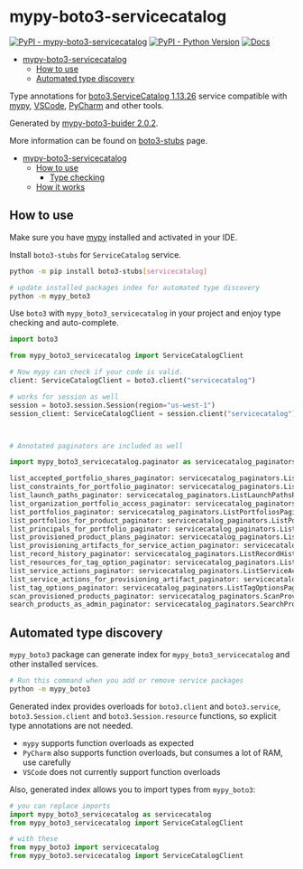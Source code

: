 # mypy-boto3-servicecatalog

[![PyPI - mypy-boto3-servicecatalog](https://img.shields.io/pypi/v/mypy-boto3-servicecatalog.svg?color=blue)](https://pypi.org/project/mypy-boto3-servicecatalog)
[![PyPI - Python Version](https://img.shields.io/pypi/pyversions/mypy-boto3-servicecatalog.svg?color=blue)](https://pypi.org/project/mypy-boto3-servicecatalog)
[![Docs](https://img.shields.io/readthedocs/mypy-boto3-builder.svg?color=blue)](https://mypy-boto3-builder.readthedocs.io/)

- [mypy-boto3-servicecatalog](#mypy-boto3-servicecatalog)
  - [How to use](#how-to-use)
  - [Automated type discovery](#automated-type-discovery)


Type annotations for
[boto3.ServiceCatalog 1.13.26](https://boto3.amazonaws.com/v1/documentation/api/1.13.26/reference/services/servicecatalog.html#ServiceCatalog) service
compatible with [mypy](https://github.com/python/mypy), [VSCode](https://code.visualstudio.com/),
[PyCharm](https://www.jetbrains.com/pycharm/) and other tools.

Generated by [mypy-boto3-buider 2.0.2](https://github.com/vemel/mypy_boto3_builder).

More information can be found on [boto3-stubs](https://pypi.org/project/boto3-stubs/) page.

- [mypy-boto3-servicecatalog](#mypy-boto3-servicecatalog)
  - [How to use](#how-to-use)
    - [Type checking](#type-checking)
  - [How it works](#how-it-works)

## How to use

Make sure you have [mypy](https://github.com/python/mypy) installed and activated in your IDE.

Install `boto3-stubs` for `ServiceCatalog` service.

```bash
python -m pip install boto3-stubs[servicecatalog]

# update installed packages index for automated type discovery
python -m mypy_boto3
```

Use `boto3` with `mypy_boto3_servicecatalog` in your project and enjoy type checking and auto-complete.

```python
import boto3

from mypy_boto3_servicecatalog import ServiceCatalogClient

# Now mypy can check if your code is valid.
client: ServiceCatalogClient = boto3.client("servicecatalog")

# works for session as well
session = boto3.session.Session(region="us-west-1")
session_client: ServiceCatalogClient = session.client("servicecatalog")



# Annotated paginators are included as well

import mypy_boto3_servicecatalog.paginator as servicecatalog_paginators

list_accepted_portfolio_shares_paginator: servicecatalog_paginators.ListAcceptedPortfolioSharesPaginator = client.get_paginator("list_accepted_portfolio_shares")
list_constraints_for_portfolio_paginator: servicecatalog_paginators.ListConstraintsForPortfolioPaginator = client.get_paginator("list_constraints_for_portfolio")
list_launch_paths_paginator: servicecatalog_paginators.ListLaunchPathsPaginator = client.get_paginator("list_launch_paths")
list_organization_portfolio_access_paginator: servicecatalog_paginators.ListOrganizationPortfolioAccessPaginator = client.get_paginator("list_organization_portfolio_access")
list_portfolios_paginator: servicecatalog_paginators.ListPortfoliosPaginator = client.get_paginator("list_portfolios")
list_portfolios_for_product_paginator: servicecatalog_paginators.ListPortfoliosForProductPaginator = client.get_paginator("list_portfolios_for_product")
list_principals_for_portfolio_paginator: servicecatalog_paginators.ListPrincipalsForPortfolioPaginator = client.get_paginator("list_principals_for_portfolio")
list_provisioned_product_plans_paginator: servicecatalog_paginators.ListProvisionedProductPlansPaginator = client.get_paginator("list_provisioned_product_plans")
list_provisioning_artifacts_for_service_action_paginator: servicecatalog_paginators.ListProvisioningArtifactsForServiceActionPaginator = client.get_paginator("list_provisioning_artifacts_for_service_action")
list_record_history_paginator: servicecatalog_paginators.ListRecordHistoryPaginator = client.get_paginator("list_record_history")
list_resources_for_tag_option_paginator: servicecatalog_paginators.ListResourcesForTagOptionPaginator = client.get_paginator("list_resources_for_tag_option")
list_service_actions_paginator: servicecatalog_paginators.ListServiceActionsPaginator = client.get_paginator("list_service_actions")
list_service_actions_for_provisioning_artifact_paginator: servicecatalog_paginators.ListServiceActionsForProvisioningArtifactPaginator = client.get_paginator("list_service_actions_for_provisioning_artifact")
list_tag_options_paginator: servicecatalog_paginators.ListTagOptionsPaginator = client.get_paginator("list_tag_options")
scan_provisioned_products_paginator: servicecatalog_paginators.ScanProvisionedProductsPaginator = client.get_paginator("scan_provisioned_products")
search_products_as_admin_paginator: servicecatalog_paginators.SearchProductsAsAdminPaginator = client.get_paginator("search_products_as_admin")
```

## Automated type discovery

`mypy_boto3` package can generate index for `mypy_boto3_servicecatalog` and other installed services.

```bash
# Run this command when you add or remove service packages
python -m mypy_boto3
```

Generated index provides overloads for `boto3.client` and `boto3.service`,
`boto3.Session.client` and `boto3.Session.resource` functions,
so explicit type annotations are not needed.

- `mypy` supports function overloads as expected
- `PyCharm` also supports function overloads, but consumes a lot of RAM, use carefully
- `VSCode` does not currently support function overloads

Also, generated index allows you to import types from `mypy_boto3`:

```python
# you can replace imports
import mypy_boto3_servicecatalog as servicecatalog
from mypy_boto3_servicecatalog import ServiceCatalogClient

# with these
from mypy_boto3 import servicecatalog
from mypy_boto3.servicecatalog import ServiceCatalogClient
```